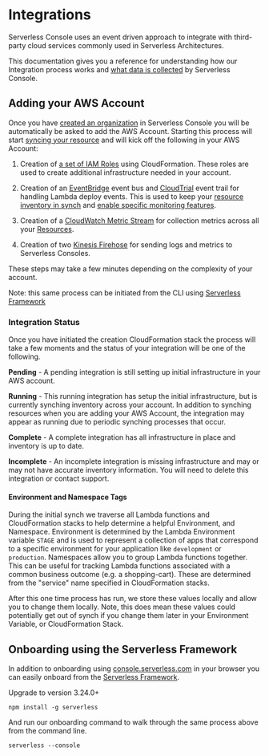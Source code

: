 <!--
title: Integrations
menuText: Integrations
description: Adding the AWS Integration
menuOrder: 3
-->

# Integrations
Serverless Console uses an event driven approach to integrate with 
third-party cloud services commonly used in Serverless Architectures. 

This documentation gives you a reference for understanding how our Integration 
process works and [what data is collected](./data-sources-and-roles.md) by Serverless Console. 

## Adding your AWS Account
Once you have [created an organization](../product/create-org.md) in Serverless Console
you will be automatically be asked to add the AWS Account. Starting this process will start [syncing your resource](#synching-inventory) and will kick off the following in your AWS Account:

1. Creation of [a set of IAM Roles](data-sources-and-roles.md#serverless-iam-roles) using CloudFormation. These roles are used to create additional infrastructure needed in your account. 

1. Creation of an [EventBridge](./glossary.md#EventBridge) event bus and [CloudTrial](../glossary.md#cloudtrail) event trail for handling Lambda deploy events. This is used to keep your [resource inventory in synch](#synching-inventory) and [enable specific monitoring features](./enable-monitoring-features.md). 

1. Creation of a [CloudWatch Metric Stream](../glossary.md#cloudwatch-metric-stream) for collection metrics across all your [Resources](../glossary.md#resources).

1. Creation of two [Kinesis Firehose](../glossary.md#kinesis-firehose) for sending logs and metrics to Serverless Consoles.

These steps may take a few minutes depending on the complexity of your account. 

Note: this same process can be initiated from the CLI using [Serverless Framework](#onboarding-using-serverless-framework)

### Integration Status
Once you have initiated the creation CloudFormation stack the process will take a few moments
and the status of your integration will be one of the following.

**Pending** - A pending integration is still setting up initial infrastructure
in your AWS account.

**Running** - This running integration has setup the initial infrastructure, but is 
currently synching inventory across your account. In addition to synching resources
when you are adding your AWS Account, the integration may appear as running due
to periodic synching processes that occur.

**Complete** - A complete integration has all infrastructure in place and 
inventory is up to date.  

**Incomplete** - An incomplete integration is missing infrastructure and may or may
not have accurate inventory information. You will need to delete this integration
or contact support.

#### Environment and Namespace Tags
During the initial synch we traverse all Lambda functions and CloudFormation stacks to help determine
a helpful Environment, and Namespace. Environment is determined by the Lambda Environment variable `STAGE` and is used to represent a collection of apps that correspond to a specific environment for your application like `development` or `production`. Namespaces allow you to group Lambda functions together. This can be useful for tracking Lambda functions associated with a common business outcome (e.g. a shopping-cart). These are determined from the "service" name specified in CloudFormation stacks.

After this one time process has run, we store these values locally and allow you to change them locally. Note, this does mean these values could potentially get out of synch if you change them later in your Environment Variable, or CloudFormation Stack. 


## Onboarding using the Serverless Framework
In addition to onboarding using [console.serverless.com](https://console.serverless.com?ref_website=https%3A%2F%2Fwww.serverless.com%2Fconsole%2Fdocs%2F) in your browser you can easily onboard
from the [Serverless Framework](https://github.com/serverless/serverless). 

Upgrade to version 3.24.0+

```text
npm install -g serverless

```
And run our onboarding command to walk through the same process above from the command line.

```text
serverless --console 
```

